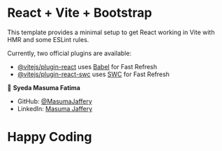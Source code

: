 # React + Vite + Bootstrap

This template provides a minimal setup to get React working in Vite with HMR and some ESLint rules.

Currently, two official plugins are available:

- [@vitejs/plugin-react](https://github.com/vitejs/vite-plugin-react/blob/main/packages/plugin-react/README.md) uses [Babel](https://babeljs.io/) for Fast Refresh
- [@vitejs/plugin-react-swc](https://github.com/vitejs/vite-plugin-react-swc) uses [SWC](https://swc.rs/) for Fast Refresh

👤 **Syeda Masuma Fatima** 

- GitHub: [@MasumaJaffery](https://github.com/MasumaJaffery)
- LinkedIn: [Masuma Jaffery](https://www.linkedin.com/in/masuma-jaffery-797a29256/)

# Happy Coding 
